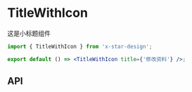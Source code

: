# TitleWithIcon

这是小标题组件

```jsx
import { TitleWithIcon } from 'x-star-design';

export default () => <TitleWithIcon title={'修改资料'} />;
```

## API

<API id="StatusTag"></API>
